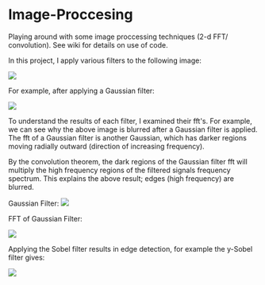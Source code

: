 # Image-Proccesing
Playing around with some image proccessing techniques (2-d FFT/ convolution).
See wiki for details on use of code.

In this project, I apply various filters to the following image:

![](https://github.com/JJN123/Image-Procesing/blob/master/originalgreyscale.png)

For example, after applying a Gaussian filter:

![](https://github.com/JJN123/Image-Procesing/blob/master/filteredblur.png)

To understand the results of each filter, I examined their fft's. For example, we can see why the above image is blurred after a Gaussian filter is applied. The fft of a Gaussian filter is another Gaussian, which has darker regions moving radially outward (direction of increasing frequency).

By the convolution theorem, the dark regions of the Gaussian filter fft will multiply the high frequency regions of the filtered signals frequency spectrum. This explains the above result; edges (high frequency) are blurred.

Gaussian Filter:
![](https://github.com/JJN123/Image-Procesing/blob/master/blurspatialnoax.png)

FFT of Gaussian Filter:

![](https://github.com/JJN123/Image-Procesing/blob/master/Blurfilterfftnoax.png)

Applying the Sobel filter results in edge detection, for example the y-Sobel filter gives:

![](https://github.com/JJN123/Image-Procesing/blob/master/filteredvert.png)
